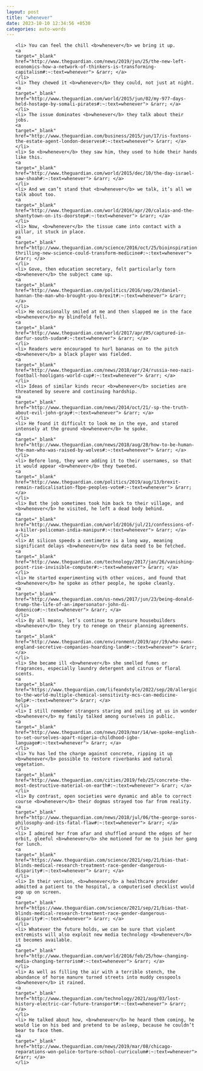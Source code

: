 ```yaml
---
layout: post
title: "whenever"
date: 2023-10-10 12:34:56 +0530
categories: auto-words
---
```

<ol>

    <li> You can feel the chill <b>whenever</b> we bring it up.
    <a 
    target="_blank" 
    href="http://www.theguardian.com/news/2019/jun/25/the-new-left-economics-how-a-network-of-thinkers-is-transforming-capitalism#:~:text=whenever"> &rarr; </a>
    </li>
    <li> They chewed it <b>whenever</b> they could, not just at night.
    <a 
    target="_blank" 
    href="http://www.theguardian.com/world/2015/jun/02/my-977-days-held-hostage-by-somali-pirates#:~:text=whenever"> &rarr; </a>
    </li>
    <li> The issue dominates <b>whenever</b> they talk about their jobs.
    <a 
    target="_blank" 
    href="http://www.theguardian.com/business/2015/jun/17/is-foxtons-the-estate-agent-london-deserves#:~:text=whenever"> &rarr; </a>
    </li>
    <li> So <b>whenever</b> they saw him, they used to hide their hands like this.
    <a 
    target="_blank" 
    href="http://www.theguardian.com/world/2015/dec/10/the-day-israel-saw-shoah#:~:text=whenever"> &rarr; </a>
    </li>
    <li> And we can’t stand that <b>whenever</b> we talk, it’s all we talk about too.
    <a 
    target="_blank" 
    href="http://www.theguardian.com/world/2016/apr/20/calais-and-the-shantytown-on-its-doorstep#:~:text=whenever"> &rarr; </a>
    </li>
    <li> Now, <b>whenever</b> the tissue came into contact with a pillar, it stuck in place.
    <a 
    target="_blank" 
    href="http://www.theguardian.com/science/2016/oct/25/bioinspiration-thrilling-new-science-could-transform-medicine#:~:text=whenever"> &rarr; </a>
    </li>
    <li> Gove, then education secretary, felt particularly torn <b>whenever</b> the subject came up.
    <a 
    target="_blank" 
    href="http://www.theguardian.com/politics/2016/sep/29/daniel-hannan-the-man-who-brought-you-brexit#:~:text=whenever"> &rarr; </a>
    </li>
    <li> He occasionally smiled at me and then slapped me in the face <b>whenever</b> my blindfold fell.
    <a 
    target="_blank" 
    href="http://www.theguardian.com/world/2017/apr/05/captured-in-darfur-south-sudan#:~:text=whenever"> &rarr; </a>
    </li>
    <li> Readers were encouraged to hurl bananas on to the pitch <b>whenever</b> a black player was fielded.
    <a 
    target="_blank" 
    href="http://www.theguardian.com/news/2018/apr/24/russia-neo-nazi-football-hooligans-world-cup#:~:text=whenever"> &rarr; </a>
    </li>
    <li> Ideas of similar kinds recur <b>whenever</b> societies are threatened by severe and continuing hardship.
    <a 
    target="_blank" 
    href="http://www.theguardian.com/news/2014/oct/21/-sp-the-truth-about-evil-john-gray#:~:text=whenever"> &rarr; </a>
    </li>
    <li> He found it difficult to look me in the eye, and stared intensely at the ground <b>whenever</b> he spoke.
    <a 
    target="_blank" 
    href="http://www.theguardian.com/news/2018/aug/28/how-to-be-human-the-man-who-was-raised-by-wolves#:~:text=whenever"> &rarr; </a>
    </li>
    <li> Before long, they were adding it to their usernames, so that it would appear <b>whenever</b> they tweeted.
    <a 
    target="_blank" 
    href="http://www.theguardian.com/politics/2019/aug/13/brexit-remain-radicalisation-fbpe-peoples-vote#:~:text=whenever"> &rarr; </a>
    </li>
    <li> But the job sometimes took him back to their village, and <b>whenever</b> he visited, he left a dead body behind.
    <a 
    target="_blank" 
    href="http://www.theguardian.com/world/2016/jul/21/confessions-of-a-killer-policeman-india-manipur#:~:text=whenever"> &rarr; </a>
    </li>
    <li> At silicon speeds a centimetre is a long way, meaning significant delays <b>whenever</b> new data need to be fetched.
    <a 
    target="_blank" 
    href="http://www.theguardian.com/technology/2017/jan/26/vanishing-point-rise-invisible-computer#:~:text=whenever"> &rarr; </a>
    </li>
    <li> He started experimenting with other voices, and found that <b>whenever</b> he spoke as other people, he spoke cleanly.
    <a 
    target="_blank" 
    href="http://www.theguardian.com/us-news/2017/jun/23/being-donald-trump-the-life-of-an-impersonator-john-di-domenico#:~:text=whenever"> &rarr; </a>
    </li>
    <li> By all means, let’s continue to pressure housebuilders <b>whenever</b> they try to renege on their planning agreements.
    <a 
    target="_blank" 
    href="http://www.theguardian.com/environment/2019/apr/19/who-owns-england-secretive-companies-hoarding-land#:~:text=whenever"> &rarr; </a>
    </li>
    <li> She became ill <b>whenever</b> she smelled fumes or fragrances, especially laundry detergent and citrus or floral scents.
    <a 
    target="_blank" 
    href="https://www.theguardian.com/lifeandstyle/2022/sep/20/allergic-to-the-world-multiple-chemical-sensitivity-mcs-can-medicine-help#:~:text=whenever"> &rarr; </a>
    </li>
    <li> I still remember strangers staring and smiling at us in wonder <b>whenever</b> my family talked among ourselves in public.
    <a 
    target="_blank" 
    href="http://www.theguardian.com/news/2019/mar/14/we-spoke-english-to-set-ourselves-apart-nigeria-childhood-igbo-language#:~:text=whenever"> &rarr; </a>
    </li>
    <li> Yu has led the charge against concrete, ripping it up <b>whenever</b> possible to restore riverbanks and natural vegetation.
    <a 
    target="_blank" 
    href="http://www.theguardian.com/cities/2019/feb/25/concrete-the-most-destructive-material-on-earth#:~:text=whenever"> &rarr; </a>
    </li>
    <li> By contrast, open societies were dynamic and able to correct course <b>whenever</b> their dogmas strayed too far from reality.
    <a 
    target="_blank" 
    href="http://www.theguardian.com/news/2018/jul/06/the-george-soros-philosophy-and-its-fatal-flaw#:~:text=whenever"> &rarr; </a>
    </li>
    <li> I admired her from afar and shuffled around the edges of her orbit, gleeful <b>whenever</b> she motioned for me to join her gang for lunch.
    <a 
    target="_blank" 
    href="https://www.theguardian.com/science/2021/sep/21/bias-that-blinds-medical-research-treatment-race-gender-dangerous-disparity#:~:text=whenever"> &rarr; </a>
    </li>
    <li> In their version, <b>whenever</b> a healthcare provider admitted a patient to the hospital, a computerised checklist would pop up on screen.
    <a 
    target="_blank" 
    href="https://www.theguardian.com/science/2021/sep/21/bias-that-blinds-medical-research-treatment-race-gender-dangerous-disparity#:~:text=whenever"> &rarr; </a>
    </li>
    <li> Whatever the future holds, we can be sure that violent extremists will also exploit new media technology <b>whenever</b> it becomes available.
    <a 
    target="_blank" 
    href="http://www.theguardian.com/world/2016/feb/25/how-changing-media-changing-terrorism#:~:text=whenever"> &rarr; </a>
    </li>
    <li> As well as filling the air with a terrible stench, the abundance of horse manure turned streets into muddy cesspools <b>whenever</b> it rained.
    <a 
    target="_blank" 
    href="http://www.theguardian.com/technology/2021/aug/03/lost-history-electric-car-future-transport#:~:text=whenever"> &rarr; </a>
    </li>
    <li> He talked about how, <b>whenever</b> he heard them coming, he would lie on his bed and pretend to be asleep, because he couldn’t bear to face them.
    <a 
    target="_blank" 
    href="http://www.theguardian.com/news/2019/mar/08/chicago-reparations-won-police-torture-school-curriculum#:~:text=whenever"> &rarr; </a>
    </li>